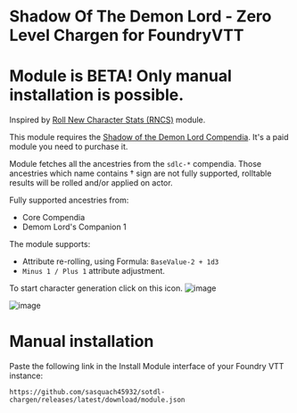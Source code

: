 # Shadow Of The Demon Lord - Zero Level Chargen for FoundryVTT

# Module is BETA! Only manual installation is possible.
Inspired by [Roll New Character Stats (RNCS)](https://github.com/MrXofar/roll-new-character-stats) module.

This module requires the [Shadow of the Demon Lord Compendia](https://foundryvtt.com/packages/sdlc-1000). It's a paid module you need to purchase it.

Module fetches all the ancestries from the `sdlc-*` compendia. Those ancestries which name contains † sign are not fully supported, rolltable results will be rolled and/or applied on actor.

Fully supported ancestries from:
- Core Compendia
- Demom Lord's Companion 1

The module supports:
- Attribute re-rolling, using Formula: `BaseValue-2 + 1d3`
- `Minus 1 / Plus 1` attribute adjustment.

To start character generation click on this icon.
![image](https://github.com/user-attachments/assets/23f19394-5e19-4f08-9b0f-d226b55d0e36)

![image](https://github.com/user-attachments/assets/e4009209-8c3c-46d1-af80-1ee8effe2127)

# Manual installation

Paste the following link in the Install Module interface of your Foundry VTT instance:

`https://github.com/sasquach45932/sotdl-chargen/releases/latest/download/module.json`


